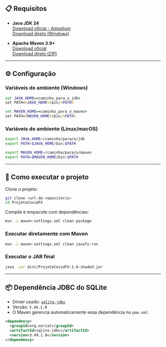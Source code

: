 ## 📋 Requisitos

- **Java JDK 24**  
  [Download oficial - Adoptium](https://adoptium.net/en-GB/download/)  
  [Download direto (Windows)](https://github.com/adoptium/temurin24-binaries/releases/download/jdk-24.0.1%2B9/OpenJDK24U-jdk_x64_windows_hotspot_24.0.1_9.zip)

- **Apache Maven 3.9+**  
  [Download oficial](https://maven.apache.org/)  
  [Download direto (ZIP)](https://dlcdn.apache.org/maven/maven-3/3.9.9/binaries/apache-maven-3.9.9-bin.zip)

---

## ⚙️ Configuração

### Variáveis de ambiente (Windows)

```cmd
set JAVA_HOME=<caminho_para_o_jdk>
set PATH=%JAVA_HOME%\bin;%PATH%

set MAVEN_HOME=<caminho_para_o_maven>
set PATH=%MAVEN_HOME%\bin;%PATH%
```

### Variáveis de ambiente (Linux/macOS)

```bash
export JAVA_HOME=/caminho/para/o/jdk
export PATH=$JAVA_HOME/bin:$PATH

export MAVEN_HOME=/caminho/para/o/maven
export PATH=$MAVEN_HOME/bin:$PATH
```

---

## 🚀 Como executar o projeto

Clone o projeto:

```bash
git clone <url-do-repositório>
cd ProjetoCovidFX
```

Compile e empacote com dependências:

```bash
mvn -s maven-settings.xml clean package
```

### Executar diretamente com Maven

```bash
mvn -s maven-settings.xml clean javafx:run
```

### Executar o JAR final

```bash
java -jar dist/ProjetoCovidFX-1.0-shaded.jar
```

---

## 📦 Dependência JDBC do SQLite

- Driver usado: [`sqlite-jdbc`](https://github.com/xerial/sqlite-jdbc)
- Versão: `3.49.1.0`
- O Maven gerencia automaticamente essa dependência no `pom.xml`:

```xml
<dependency>
  <groupId>org.xerial</groupId>
  <artifactId>sqlite-jdbc</artifactId>
  <version>3.49.1.0</version>
</dependency>
```
